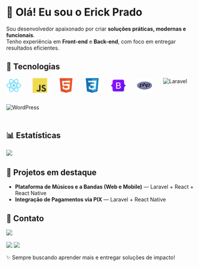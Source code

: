 # 👋 Olá! Eu sou o **Erick Prado**

Sou desenvolvedor apaixonado por criar **soluções práticas, modernas e funcionais**.  
Tenho experiência em **Front-end** e **Back-end**, com foco em entregar resultados eficientes.


## 🧰 Tecnologias

<div style="display:flex; gap:30px; align-items:center; flex-wrap:wrap">
  <img alt="React Native" height="40" src="https://raw.githubusercontent.com/devicons/devicon/master/icons/react/react-original.svg" />
  <img alt="JavaScript" height="40" src="https://raw.githubusercontent.com/devicons/devicon/master/icons/javascript/javascript-original.svg" />
  <img alt="HTML5" height="40" src="https://raw.githubusercontent.com/devicons/devicon/master/icons/html5/html5-original.svg" />
  <img alt="CSS3" height="40" src="https://raw.githubusercontent.com/devicons/devicon/master/icons/css3/css3-original.svg" />
  <img alt="Bootstrap" height="40" src="https://raw.githubusercontent.com/devicons/devicon/master/icons/bootstrap/bootstrap-original.svg" />
  <img alt="PHP" height="40" src="https://raw.githubusercontent.com/devicons/devicon/master/icons/php/php-original.svg" />
  <img alt="Laravel" height="40" src="https://cdn.jsdelivr.net/gh/devicons/devicon/icons/laravel/laravel-original.svg" />
  <img alt="WordPress" height="40" src="https://cdn.jsdelivr.net/gh/devicons/devicon/icons/wordpress/wordpress-original.svg" />

</div>


## 📊 Estatísticas

<p align="start">
  <img height="160" src="https://github-readme-stats.vercel.app/api?username=Pradiss&show_icons=true&theme=transparent&hide_title=true&count_private=true" />
 
</p>


## 🚀 Projetos em destaque

- **Plataforma de Músicos e a Bandas (Web e Mobile)** — Laravel + React + React Native  
- **Integração de Pagamentos via PIX** — Laravel + React Native  


## 📩 Contato

<div > 
  
  <a href="https://instagram.com/erickpradofc" rel="nofollow"><img src="https://camo.githubusercontent.com/cc8a4ea180871317216b7557a7a9b8f1b565ce74863323097aa367961c70de96/68747470733a2f2f696d672e736869656c64732e696f2f62616467652f2d496e7374616772616d2d2532334534343035463f7374796c653d666f722d7468652d6261646765266c6f676f3d696e7374616772616d266c6f676f436f6c6f723d7768697465" data-canonical-src="https://img.shields.io/badge/-Instagram-%23E4405F?style=for-the-badge&amp;logo=instagram&amp;logoColor=white" style="max-width: 100%;"></a>
  
  <a href="mailto:erick.p436@gmail.com"><img src="https://camo.githubusercontent.com/8a15df73eefc8d613bab8230d8859b6328119607d14846dd1f1e0e9b526126b2/68747470733a2f2f696d672e736869656c64732e696f2f62616467652f2d476d61696c2d2532333333333f7374796c653d666f722d7468652d6261646765266c6f676f3d676d61696c266c6f676f436f6c6f723d7768697465" data-canonical-src="https://img.shields.io/badge/-Gmail-%23333?style=for-the-badge&amp;logo=gmail&amp;logoColor=white" style="max-width: 100%;"></a>
  <a href="https://www.linkedin.com/in/erick-prado-9305112a2/" rel="nofollow"><img src="https://camo.githubusercontent.com/7fee771b415a6f144501304c2c4074aa62a0dd96ddc0f8c0aafd95ac0af584c1/68747470733a2f2f696d672e736869656c64732e696f2f62616467652f2d4c696e6b6564496e2d2532333030373742353f7374796c653d666f722d7468652d6261646765266c6f676f3d6c696e6b6564696e266c6f676f436f6c6f723d7768697465" data-canonical-src="https://img.shields.io/badge/-LinkedIn-%230077B5?style=for-the-badge&amp;logo=linkedin&amp;logoColor=white" style="max-width: 100%;"></a> 
</div>

✨ Sempre buscando aprender mais e entregar soluções de impacto!

